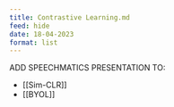 ```yaml
---
title: Contrastive Learning.md
feed: hide
date: 18-04-2023
format: list
---
```



ADD SPEECHMATICS PRESENTATION TO:
- [[Sim-CLR]]
- [[BYOL]]

